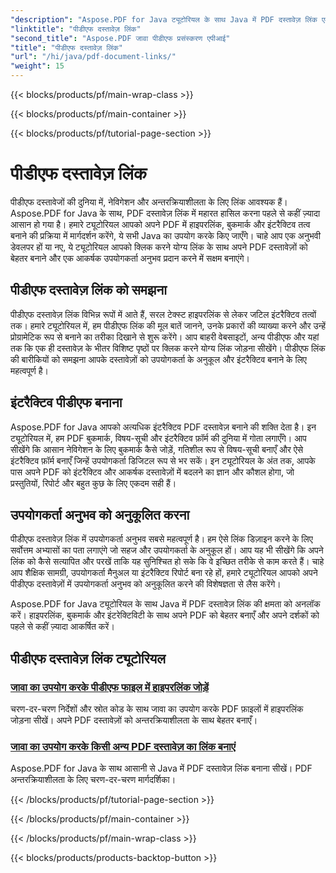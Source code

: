 ```yaml
---
"description": "Aspose.PDF for Java ट्यूटोरियल के साथ Java में PDF दस्तावेज़ लिंक एक्सप्लोर करें। हाइपरलिंक, बुकमार्क और इंटरैक्टिव PDF को आसानी से बनाएँ।"
"linktitle": "पीडीएफ दस्तावेज़ लिंक"
"second_title": "Aspose.PDF जावा पीडीएफ प्रसंस्करण एपीआई"
"title": "पीडीएफ दस्तावेज़ लिंक"
"url": "/hi/java/pdf-document-links/"
"weight": 15
---
```


{{< blocks/products/pf/main-wrap-class >}}

{{< blocks/products/pf/main-container >}}

{{< blocks/products/pf/tutorial-page-section >}}

# पीडीएफ दस्तावेज़ लिंक


पीडीएफ दस्तावेजों की दुनिया में, नेविगेशन और अन्तरक्रियाशीलता के लिए लिंक आवश्यक हैं। Aspose.PDF for Java के साथ, PDF दस्तावेज़ लिंक में महारत हासिल करना पहले से कहीं ज़्यादा आसान हो गया है। हमारे ट्यूटोरियल आपको अपने PDF में हाइपरलिंक, बुकमार्क और इंटरैक्टिव तत्व बनाने की प्रक्रिया में मार्गदर्शन करेंगे, ये सभी Java का उपयोग करके किए जाएँगे। चाहे आप एक अनुभवी डेवलपर हों या नए, ये ट्यूटोरियल आपको क्लिक करने योग्य लिंक के साथ अपने PDF दस्तावेज़ों को बेहतर बनाने और एक आकर्षक उपयोगकर्ता अनुभव प्रदान करने में सक्षम बनाएंगे।

## पीडीएफ दस्तावेज़ लिंक को समझना

पीडीएफ दस्तावेज़ लिंक विभिन्न रूपों में आते हैं, सरल टेक्स्ट हाइपरलिंक से लेकर जटिल इंटरैक्टिव तत्वों तक। हमारे ट्यूटोरियल में, हम पीडीएफ लिंक की मूल बातें जानने, उनके प्रकारों की व्याख्या करने और उन्हें प्रोग्रामेटिक रूप से बनाने का तरीका दिखाने से शुरू करेंगे। आप बाहरी वेबसाइटों, अन्य पीडीएफ और यहां तक कि एक ही दस्तावेज़ के भीतर विशिष्ट पृष्ठों पर क्लिक करने योग्य लिंक जोड़ना सीखेंगे। पीडीएफ लिंक की बारीकियों को समझना आपके दस्तावेज़ों को उपयोगकर्ता के अनुकूल और इंटरैक्टिव बनाने के लिए महत्वपूर्ण है।

## इंटरैक्टिव पीडीएफ बनाना

Aspose.PDF for Java आपको अत्यधिक इंटरैक्टिव PDF दस्तावेज़ बनाने की शक्ति देता है। इन ट्यूटोरियल में, हम PDF बुकमार्क, विषय-सूची और इंटरैक्टिव फ़ॉर्म की दुनिया में गोता लगाएँगे। आप सीखेंगे कि आसान नेविगेशन के लिए बुकमार्क कैसे जोड़ें, गतिशील रूप से विषय-सूची बनाएँ और ऐसे इंटरैक्टिव फ़ॉर्म बनाएँ जिन्हें उपयोगकर्ता डिजिटल रूप से भर सकें। इन ट्यूटोरियल के अंत तक, आपके पास अपने PDF को इंटरैक्टिव और आकर्षक दस्तावेज़ों में बदलने का ज्ञान और कौशल होगा, जो प्रस्तुतियों, रिपोर्ट और बहुत कुछ के लिए एकदम सही हैं।

## उपयोगकर्ता अनुभव को अनुकूलित करना

पीडीएफ दस्तावेज़ लिंक में उपयोगकर्ता अनुभव सबसे महत्वपूर्ण है। हम ऐसे लिंक डिज़ाइन करने के लिए सर्वोत्तम अभ्यासों का पता लगाएंगे जो सहज और उपयोगकर्ता के अनुकूल हों। आप यह भी सीखेंगे कि अपने लिंक को कैसे सत्यापित और परखें ताकि यह सुनिश्चित हो सके कि वे इच्छित तरीके से काम करते हैं। चाहे आप शैक्षिक सामग्री, उपयोगकर्ता मैनुअल या इंटरैक्टिव रिपोर्ट बना रहे हों, हमारे ट्यूटोरियल आपको अपने पीडीएफ दस्तावेज़ों में उपयोगकर्ता अनुभव को अनुकूलित करने की विशेषज्ञता से लैस करेंगे।

Aspose.PDF for Java ट्यूटोरियल के साथ Java में PDF दस्तावेज़ लिंक की क्षमता को अनलॉक करें। हाइपरलिंक, बुकमार्क और इंटरेक्टिविटी के साथ अपने PDF को बेहतर बनाएँ और अपने दर्शकों को पहले से कहीं ज़्यादा आकर्षित करें।

## पीडीएफ दस्तावेज़ लिंक ट्यूटोरियल
### [जावा का उपयोग करके पीडीएफ फाइल में हाइपरलिंक जोड़ें](./add-hyperlink-in-pdf-file-using-java/)
चरण-दर-चरण निर्देशों और स्रोत कोड के साथ जावा का उपयोग करके PDF फ़ाइलों में हाइपरलिंक जोड़ना सीखें। अपने PDF दस्तावेज़ों को अन्तरक्रियाशीलता के साथ बेहतर बनाएँ।
### [जावा का उपयोग करके किसी अन्य PDF दस्तावेज़ का लिंक बनाएं](./create-a-link-to-another-pdf-document-using-java/)
Aspose.PDF for Java के साथ आसानी से Java में PDF दस्तावेज़ लिंक बनाना सीखें। PDF अन्तरक्रियाशीलता के लिए चरण-दर-चरण मार्गदर्शिका।

{{< /blocks/products/pf/tutorial-page-section >}}

{{< /blocks/products/pf/main-container >}}

{{< /blocks/products/pf/main-wrap-class >}}

{{< blocks/products/products-backtop-button >}}